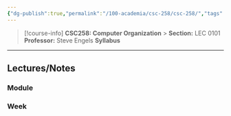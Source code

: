 ```yaml
---
{"dg-publish":true,"permalink":"/100-academia/csc-258/csc-258/","tags":["university","cs","course-page"],"created":"2024-06-22T19:06:17.054-04:00","updated":"2024-08-20T13:51:09.953-04:00"}
---
```



> [!course-info] **CSC258: Computer Organization** > **Section:** LEC 0101
> **Professor:** Steve Engels
> **Syllabus**

---

## Lectures/Notes

### Module



### Week


